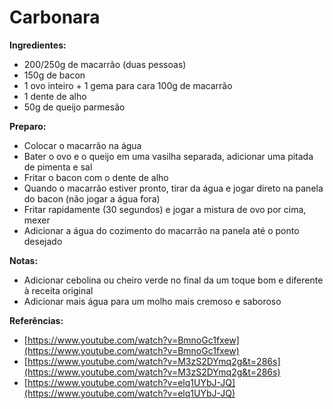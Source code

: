 # Carbonara

**Ingredientes:**

* 200/250g de macarrão \(duas pessoas\)
* 150g de bacon
* 1 ovo inteiro + 1 gema para cara 100g de macarrão
* 1 dente de alho
* 50g de queijo parmesão

**Preparo:**

* Colocar o macarrão na água
* Bater o ovo e o queijo em uma vasilha separada, adicionar uma pitada de pimenta e sal
* Fritar o bacon com o dente de alho
* Quando o macarrão estiver pronto, tirar da água e jogar direto na panela do bacon \(não jogar a água fora\)
* Fritar rapidamente \(30 segundos\) e jogar a mistura de ovo por cima, mexer
* Adicionar a água do cozimento do macarrão na panela até o ponto desejado

**Notas:**

* Adicionar cebolina ou cheiro verde no final da um toque bom e diferente à receita original
* Adicionar mais água para um molho mais cremoso e saboroso

**Referências:**

* [https://www.youtube.com/watch?v=BmnoGc1fxew](https://www.youtube.com/watch?v=BmnoGc1fxew)
* [https://www.youtube.com/watch?v=M3zS2DYmq2g&t=286s](https://www.youtube.com/watch?v=M3zS2DYmq2g&t=286s)
* [https://www.youtube.com/watch?v=elq1UYbJ-JQ](https://www.youtube.com/watch?v=elq1UYbJ-JQ)

